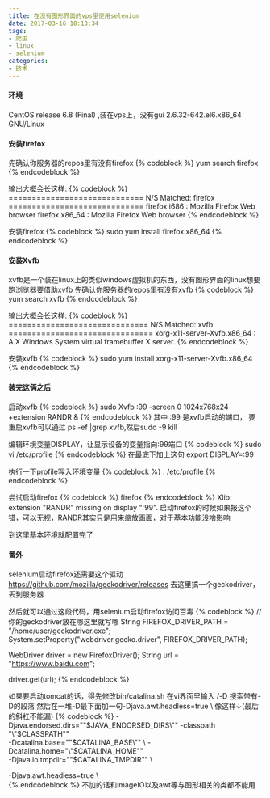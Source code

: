 ```yaml
---
title: 在没有图形界面的vps里使用selenium
date: 2017-03-16 18:13:34
tags:
- 爬虫
- linux
- selenium
categories:
- 技术
---
```

#### 环境
CentOS release 6.8 (Final) ,装在vps上，没有gui
2.6.32-642.el6.x86_64 GNU/Linux

#### 安装firefox
先确认你服务器的repos里有没有firefox
{% codeblock %}
yum search firefox
{% endcodeblock %}

输出大概会长这样:
{% codeblock %}
============================= N/S Matched: firefox =============================
firefox.i686 : Mozilla Firefox Web browser
firefox.x86_64 : Mozilla Firefox Web browser
{% endcodeblock %}

安装firefox
{% codeblock %}
sudo yum install firefox.x86_64
{% endcodeblock %}

#### 安装Xvfb
xvfb是一个装在linux上的类似windows虚拟机的东西，没有图形界面的linux想要跑浏览器要借助xvfb
先确认你服务器的repos里有没有xvfb
{% codeblock %}
yum search xvfb
{% endcodeblock %}

输出大概会长这样:
{% codeblock %}
============================== N/S Matched: xvfb ===============================
xorg-x11-server-Xvfb.x86_64 : A X Windows System virtual framebuffer X server.
{% endcodeblock %}

安装xvfb
{% codeblock %}
sudo yum install xorg-x11-server-Xvfb.x86_64
{% endcodeblock %}

#### 装完这俩之后

启动xvfb
{% codeblock %}
sudo Xvfb :99 -screen 0 1024x768x24 +extension RANDR &
{% endcodeblock %}
其中 :99 是xvfb启动的端口，
要重启xvfb可以通过 ps -ef |grep xvfb,然后sudo -9 kill

编辑环境变量DISPLAY，让显示设备的变量指向:99端口
{% codeblock %}
sudo vi /etc/profile
{% endcodeblock %}
在最底下加上这句
export DISPLAY=:99

执行一下profile写入环境变量
{% codeblock %}
. /etc/profile
{% endcodeblock %}

尝试启动firefox
{% codeblock %}
firefox
{% endcodeblock %}
Xlib:  extension "RANDR" missing on display ":99".
启动firefox的时候如果报这个错，可以无视，RANDR其实只是用来缩放画面，对于基本功能没啥影响

到这里基本环境就配置完了


#### 番外
selenium启动firefox还需要这个驱动
https://github.com/mozilla/geckodriver/releases
去这里搞一个geckodriver，丢到服务器

然后就可以通过这段代码，用selenium启动firefox访问百毒
{% codeblock %}
//你的geckodriver放在哪这里就写哪
String FIREFOX_DRIVER_PATH = "/home/user/geckodriver.exe";
System.setProperty("webdriver.gecko.driver", FIREFOX_DRIVER_PATH);

WebDriver driver = new FirefoxDriver();
String url = "https://www.baidu.com";

driver.get(url);
{% endcodeblock %}

如果要启动tomcat的话，得先修改bin/catalina.sh
在vi界面里输入
/-D
搜索带有-D的段落
然后在一堆-D最下面加一句-Djava.awt.headless=true \  像这样↓(最后的斜杠不能漏)
{% codeblock %}
-Djava.endorsed.dirs="\"$JAVA_ENDORSED_DIRS\"" -classpath "\"$CLASSPATH\"" \
-Dcatalina.base="\"$CATALINA_BASE\"" \
-Dcatalina.home="\"$CATALINA_HOME\"" \
-Djava.io.tmpdir="\"$CATALINA_TMPDIR\"" \

-Djava.awt.headless=true \  
{% endcodeblock %}
不加的话和imageIO以及awt等与图形相关的类都不能用